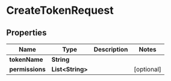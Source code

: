 

# CreateTokenRequest


## Properties

Name | Type | Description | Notes
------------ | ------------- | ------------- | -------------
**tokenName** | **String** |  | 
**permissions** | **List&lt;String&gt;** |  |  [optional]



